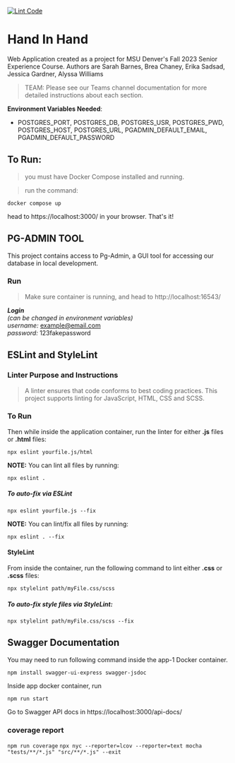 [![Lint Code](https://github.com/msu-denver/senior-experience-group-project-community-first/actions/workflows/lint.yml/badge.svg)](https://github.com/msu-denver/senior-experience-group-project-community-first/actions/workflows/lint.yml)
# Hand In Hand
Web Application created as a project for MSU Denver's Fall 2023 Senior Experience Course.  Authors are Sarah Barnes, Brea Chaney, Erika Sadsad, Jessica Gardner, Alyssa Williams 

>TEAM: Please see our Teams channel documentation for more detailed instructions about each section. 


**Environment Variables Needed**:  
- POSTGRES_PORT, POSTGRES_DB, POSTGRES_USR, POSTGRES_PWD, POSTGRES_HOST, POSTGRES_URL, PGADMIN_DEFAULT_EMAIL,  PGADMIN_DEFAULT_PASSWORD


## To Run: 

>you must have Docker Compose installed and running. 

>run the command:   
```
docker compose up
```

head to https://localhost:3000/ in your browser. That's it! 



## PG-ADMIN TOOL ##
This project contains access to Pg-Admin, a GUI tool for accessing our database in local development. 

### Run ###
>Make sure container is running, and head to 
http://localhost:16543/  

***Login***  
*(can be changed in environment variables)*  
*username:* example@email.com  
*password:* 123fakepassword 


## ESLint and StyleLint
### Linter Purpose and Instructions
>A linter ensures that code conforms to best coding practices. This project supports linting for JavaScript, HTML, CSS and SCSS.   
### To Run

Then while inside the application container, run the linter for either **.js** files or **.html** files: 
 
```
npx eslint yourfile.js/html
```
**NOTE:** You can lint all files by running: 
```
npx eslint .
```

##### To auto-fix via ESLint
 
```
npx eslint yourfile.js --fix
```
**NOTE:** You can lint/fix all files by running: 
```
npx eslint . --fix
```

#### StyleLint 
From inside the container, run the following command to lint either **.css** or **.scss** files:  
```
npx stylelint path/myFile.css/scss
```

##### To auto-fix style files via StyleLint: 
```
npx stylelint path/myFile.css/scss --fix
```

## Swagger Documentation ##
You may need to run following command inside the app-1 Docker container.
```
npm install swagger-ui-express swagger-jsdoc
```

Inside app docker container, run
```
npm run start
```
Go to Swagger API docs in https://localhost:3000/api-docs/ 

### coverage report
`npm run coverage`
`npx nyc --reporter=lcov --reporter=text mocha   "tests/**/*.js" "src/**/*.js" --exit`
